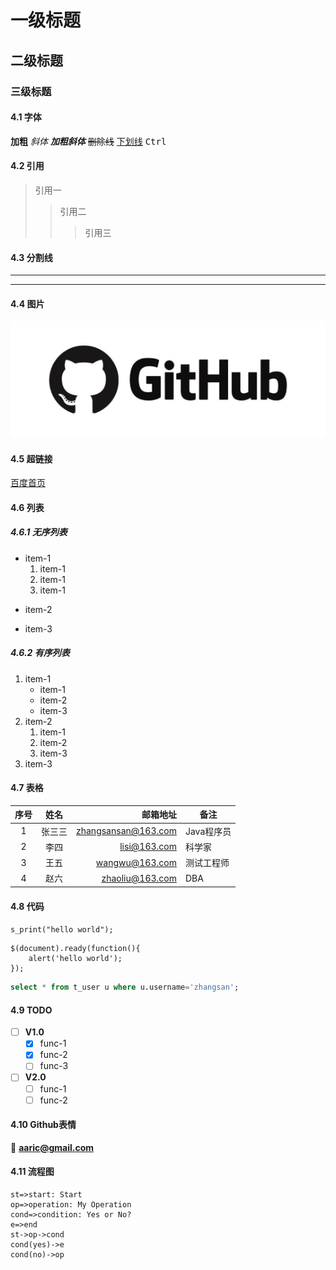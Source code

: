 # 一级标题
## 二级标题
### 三级标题

#### 4.1 字体
**加粗**
*斜体*
***加粗斜体***
~~删除线~~
<u>下划线</u>
<kbd>Ctrl</kbd>

#### 4.2 引用
>引用一
>>引用二
>>>引用三

#### 4.3 分割线
---
***

#### 4.4 图片
![Github](https://github.com/aaric/markdown-achieve/raw/master/github.png "Github Logo")


#### 4.5 超链接
[百度首页](https://www.baidu.com "欢迎访问百度首页！")


#### 4.6 列表
##### 4.6.1 无序列表
- item-1
    1. item-1
    2. item-1
    3. item-1
+ item-2
* item-3
##### 4.6.2 有序列表
1. item-1
    - item-1
    - item-2
    - item-3
2. item-2
    1. item-1
    2. item-2
    3. item-3
3. item-3

#### 4.7 表格
|序号|姓名|邮箱地址|备注|
|:-:|:--:|------:|----|
|1|张三三|zhangsansan@163.com|Java程序员|
|2|李四|lisi@163.com|科学家|
|3|王五|wangwu@163.com|测试工程师|
|4|赵六|zhaoliu@163.com|DBA|

#### 4.8 代码
`s_print("hello world");`

```javascrpt
$(document).ready(function(){
    alert('hello world');
});
```

```sql
select * from t_user u where u.username='zhangsan';
```

#### 4.9 TODO
- [ ] **V1.0**
    - [x] func-1
    - [x] func-2
    - [ ] func-3
- [ ] **V2.0**
    - [ ] func-1
    - [ ] func-2

#### 4.10 Github表情
:email: **aaric@gmail.com**

#### 4.11 流程图
```flow
st=>start: Start
op=>operation: My Operation
cond=>condition: Yes or No?
e=>end
st->op->cond
cond(yes)->e
cond(no)->op
```
